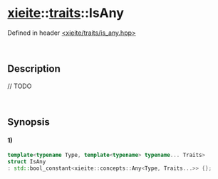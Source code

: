 # [xieite](../../xieite.md)\:\:[traits](../../traits.md)\:\:IsAny
Defined in header [<xieite/traits/is_any.hpp>](../../../include/xieite/traits/is_any.hpp)

&nbsp;

## Description
// TODO

&nbsp;

## Synopsis
#### 1)
```cpp
template<typename Type, template<typename> typename... Traits>
struct IsAny
: std::bool_constant<xieite::concepts::Any<Type, Traits...>> {};
```
